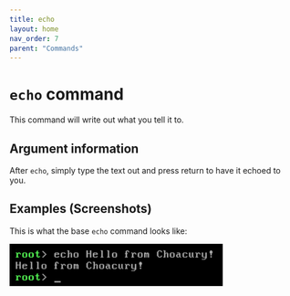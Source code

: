 ```yaml
---
title: echo
layout: home
nav_order: 7
parent: "Commands"
---
```


# `echo` command
This command will write out what you tell it to.

## Argument information
After `echo`, simply type the text out and press return to have it echoed to you.

## Examples (Screenshots)
This is what the base `echo` command looks like:

![Help command](../../../screenshots/commands/echo/echo.png)